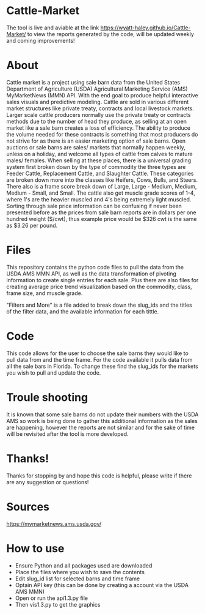 # Cattle-Market
The tool is live and aviable at the link https://wyatt-haley.github.io/Cattle-Market/ to view the reports generated by the code, will be updated weekly and coming improvements!

# About
Cattle market is a project using sale barn data from the United States Department of Agriculture (USDA) Agricultural Marketing Service (AMS) MyMarketNews (MMN) API. With the end goal to produce helpful interactive sales visuals and predictive modeling. Cattle are sold in various different market structures like private treaty, contracts and local livestock markets. Larger scale cattle producers normally use the private treaty or contracts methods due to the number of head they produce, as selling at an open market like a sale barn creates a loss of efficiency. The ability to produce the volume needed for these contracts is something that most producers do not strive for as there is an easier marketing option of sale barns. Open auctions or sale barns are sales/ markets that normally happen weekly, unless on a holiday, and welcome all types of cattle from calves to mature males/ females. When selling at these places, there is a universal grading system first broken down by the type of commodity the three types are Feeder Cattle, Replacement Cattle, and Slaughter Cattle. These categories are broken down more into the classes like Heifers, Cows, Bulls, and Steers. There also is a frame score break down of Large, Large - Medium, Medium, Medium - Small, and Small. The cattle also get muscle grade scores of 1-4, where 1's are the heavier muscled and 4's being extremely light muscled. Sorting through sale price information can be confusing if never been presented before as the prices from sale barn reports are in dollars per one hundred weight ($/cwt), thus example price would be $326 cwt is the same as $3.26 per pound. 

# Files
This repository contains the python code files to pull the data from the USDA AMS MMN API, as well as the data transformation of pivoting information to create single entries for each sale. Plus there are also files for creating average price trend visualization based on the commodity, class, frame size, and muscle grade. 

"Filters and More" is a file added to break down the slug_ids and the titles of the filter data, and the available information for each tittle.

# Code 
This code allows for the user to choose the sale barns they would like to pull data from and the time frame. For the code available it pulls data from all the sale bars in Florida. To change these find the slug_ids for the markets you wish to pull and update the code. 

# Troule shooting
It is known that some sale barns do not update their numbers with the USDA AMS so work is being done to gather this additional information as the sales are happening, however the reports are not similar and for the sake of time will be revisited after the tool is more developed. 

# Thanks!
Thanks for stopping by and hope this code is helpful, please write if there are any suggestion or questions!

# Sources 
https://mymarketnews.ams.usda.gov/

# How to use
- Ensure Python and all packages used are downloaded
- Place the files where you wish to save the contents
- Edit slug_id list for selected barns and time frame
- Optain API key (this can be done by creating a account via the USDA AMS MMN)
- Open or run the api1.3.py file
- Then vis1.3.py to get the graphics

